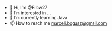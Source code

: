 - 👋 Hi, I’m @Filow27
- 👀 I’m interested in ...
- 🌱 I’m currently learning Java
- 📫 How to reach me marceli.bogusz@gmail.com
<!---
Filow27/Filow27 is a ✨ special ✨ repository because its `README.md` (this file) appears on your GitHub profile.
You can click the Preview link to take a look at your changes.
--->
